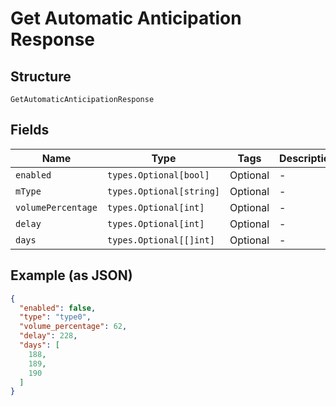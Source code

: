 
# Get Automatic Anticipation Response

## Structure

`GetAutomaticAnticipationResponse`

## Fields

| Name | Type | Tags | Description |
|  --- | --- | --- | --- |
| `enabled` | `types.Optional[bool]` | Optional | - |
| `mType` | `types.Optional[string]` | Optional | - |
| `volumePercentage` | `types.Optional[int]` | Optional | - |
| `delay` | `types.Optional[int]` | Optional | - |
| `days` | `types.Optional[[]int]` | Optional | - |

## Example (as JSON)

```json
{
  "enabled": false,
  "type": "type0",
  "volume_percentage": 62,
  "delay": 228,
  "days": [
    188,
    189,
    190
  ]
}
```

